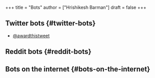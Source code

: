 +++
title = "Bots"
author = ["Hrishikesh Barman"]
draft = false
+++

## Twitter bots {#twitter-bots}

-   [@awardthistweet](https://twitter.com/awardthistweet)


## Reddit bots {#reddit-bots}


## Bots on the internet {#bots-on-the-internet}
